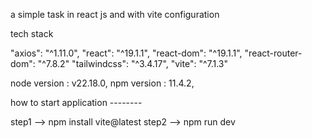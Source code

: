 a simple task in react js and with vite configuration

tech stack

"axios": "^1.11.0",
"react": "^19.1.1",
"react-dom": "^19.1.1",
"react-router-dom": "^7.8.2"
"tailwindcss": "^3.4.17",
"vite": "^7.1.3"


node version : v22.18.0,
npm version : 11.4.2,

how to start application --------

step1 -->    npm install vite@latest
step2 -->    npm run dev
